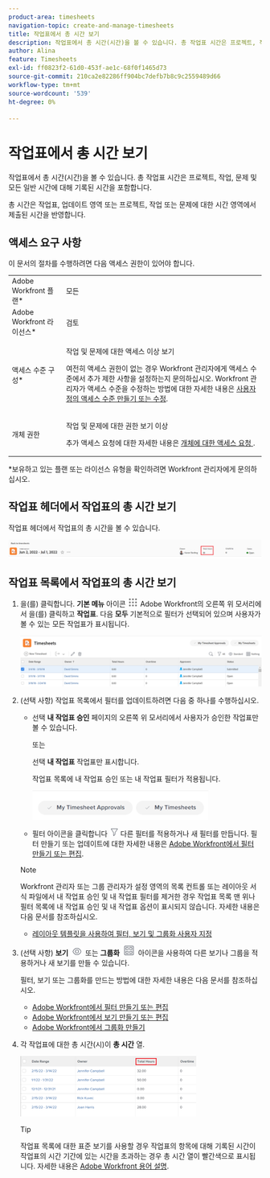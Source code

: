 ```yaml
---
product-area: timesheets
navigation-topic: create-and-manage-timesheets
title: 작업표에서 총 시간 보기
description: 작업표에서 총 시간(시간)을 볼 수 있습니다. 총 작업표 시간은 프로젝트, 작업, 문제 및 모든 일반 시간에 대해 기록된 시간을 포함합니다.
author: Alina
feature: Timesheets
exl-id: ff0823f2-61d0-453f-ae1c-68f0f1465d73
source-git-commit: 210ca2e82286ff904bc7defb7b8c9c2559489d66
workflow-type: tm+mt
source-wordcount: '539'
ht-degree: 0%

---
```


# 작업표에서 총 시간 보기

작업표에서 총 시간(시간)을 볼 수 있습니다. 총 작업표 시간은 프로젝트, 작업, 문제 및 모든 일반 시간에 대해 기록된 시간을 포함합니다.

총 시간은 작업표, 업데이트 영역 또는 프로젝트, 작업 또는 문제에 대한 시간 영역에서 제출된 시간을 반영합니다.

## 액세스 요구 사항

이 문서의 절차를 수행하려면 다음 액세스 권한이 있어야 합니다.

<table style="table-layout:auto"> 
 <col> 
 <col> 
 <tbody> 
  <tr> 
   <td role="rowheader">Adobe Workfront 플랜*</td> 
   <td> <p>모든</p> </td> 
  </tr> 
  <tr> 
   <td role="rowheader">Adobe Workfront 라이선스*</td> 
   <td> <p>검토 </p> </td> 
  </tr> 
  <tr> 
   <td role="rowheader">액세스 수준 구성*</td> 
   <td> <p>작업 및 문제에 대한 액세스 이상 보기</p> <p>여전히 액세스 권한이 없는 경우 Workfront 관리자에게 액세스 수준에서 추가 제한 사항을 설정하는지 문의하십시오. Workfront 관리자가 액세스 수준을 수정하는 방법에 대한 자세한 내용은 <a href="../../administration-and-setup/add-users/configure-and-grant-access/create-modify-access-levels.md" class="MCXref xref">사용자 정의 액세스 수준 만들기 또는 수정</a>.</p> </td> 
  </tr> 
  <tr> 
   <td role="rowheader">개체 권한</td> 
   <td> <p>작업 및 문제에 대한 권한 보기 이상</p> <p>추가 액세스 요청에 대한 자세한 내용은 <a href="../../workfront-basics/grant-and-request-access-to-objects/request-access.md" class="MCXref xref">개체에 대한 액세스 요청 </a>.</p> </td> 
  </tr> 
 </tbody> 
</table>

*보유하고 있는 플랜 또는 라이선스 유형을 확인하려면 Workfront 관리자에게 문의하십시오.

## 작업표 헤더에서 작업표의 총 시간 보기

작업표 헤더에서 작업표의 총 시간을 볼 수 있습니다.

![](assets/timesheet-total-hours-in-header-highlighted-redesigned.png)

## 작업표 목록에서 작업표의 총 시간 보기

1. 을(를) 클릭합니다. **기본 메뉴** 아이콘 ![](assets/main-menu-icon.png) Adobe Workfront의 오른쪽 위 모서리에서 을(를) 클릭하고 **작업표**. 다음 **모두** 기본적으로 필터가 선택되어 있으며 사용자가 볼 수 있는 모든 작업표가 표시됩니다.

   ![](assets/timesheet-list-one-timesheet-selected-nwe-350x70.png)

1. (선택 사항) 작업표 목록에서 필터를 업데이트하려면 다음 중 하나를 수행하십시오.

   * 선택 **내 작업표 승인** 페이지의 오른쪽 위 모서리에서 사용자가 승인한 작업표만 볼 수 있습니다.

      또는

      선택 **내 작업표** 작업표만 표시합니다.

      작업표 목록에 내 작업표 승인 또는 내 작업표 필터가 적용됩니다.

      ![](assets/my-timesheet-approvals-my-timesheets-pills-on-timesheets-list-nwe-350x58.png)

   * 필터 아이콘을 클릭합니다 ![](assets/filter-nwepng.png) 다른 필터를 적용하거나 새 필터를 만듭니다. 필터 만들기 또는 업데이트에 대한 자세한 내용은 [Adobe Workfront에서 필터 만들기 또는 편집](../../reports-and-dashboards/reports/reporting-elements/create-filters.md).
   >[!NOTE]
   >
   >Workfront 관리자 또는 그룹 관리자가 설정 영역의 목록 컨트롤 또는 레이아웃 서식 파일에서 내 작업표 승인 및 내 작업표 필터를 제거한 경우 작업표 목록 맨 위나 필터 목록에 내 작업표 승인 및 내 작업표 옵션이 표시되지 않습니다. 자세한 내용은 다음 문서를 참조하십시오.
   * [레이아웃 템플릿을 사용하여 필터, 보기 및 그룹화 사용자 지정](../../administration-and-setup/customize-workfront/use-layout-templates/customize-fvg-list-controls-layout-template.md)


1. (선택 사항) **보기** ![](assets/view-icon.png) 또는 **그룹화** ![](assets/grouping.png) 아이콘을 사용하여 다른 보기나 그룹을 적용하거나 새 보기를 만들 수 있습니다.

   필터, 보기 또는 그룹화를 만드는 방법에 대한 자세한 내용은 다음 문서를 참조하십시오.

   * [Adobe Workfront에서 필터 만들기 또는 편집](../../reports-and-dashboards/reports/reporting-elements/create-filters.md)
   * [Adobe Workfront에서 보기 만들기 또는 편집](../../reports-and-dashboards/reports/reporting-elements/create-edit-views.md)
   * [Adobe Workfront에서 그룹화 만들기](../../reports-and-dashboards/reports/reporting-elements/create-groupings.md)

1. 각 작업표에 대한 총 시간(시)이 **총 시간** 열.

   ![](assets/total-hours-column-highlighted-all-timesheets-list-nwe-350x120.png)

   >[!TIP]
   작업표 목록에 대한 표준 보기를 사용할 경우 작업표의 항목에 대해 기록된 시간이 작업표의 시간 기간에 있는 시간을 초과하는 경우 총 시간 열이 빨간색으로 표시됩니다. 자세한 내용은 [Adobe Workfront 용어 설명](../../workfront-basics/navigate-workfront/workfront-navigation/workfront-terminology-glossary.md).
